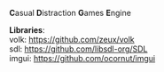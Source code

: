 **C**asual **D**istraction **G**ames **E**ngine

**Libraries**:  
  volk: https://github.com/zeux/volk  
  sdl: https://github.com/libsdl-org/SDL  
  imgui: https://github.com/ocornut/imgui  
  
